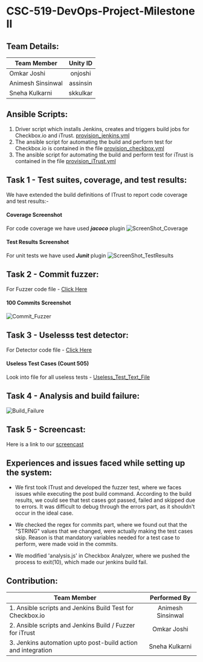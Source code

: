 # CSC-519-DevOps-Project-Milestone II

## Team Details:

| Team Member             | Unity ID      | 
| ------------------------|:-------------:| 
| Omkar Joshi             | onjoshi       |  
| Animesh Sinsinwal       | assinsin      |   
| Sneha Kulkarni          | skkulkar      |



## Ansible Scripts:
1. Driver script which installs Jenkins, creates and triggers build jobs for Checkbox.io and iTrust. [provision_jenkins.yml](https://github.ncsu.edu/onjoshi/DevOps_M2/blob/master/provision_jenkins.yml) 
2. The ansible script for automating the build and perform test for Checkbox.io is contained in the file [provision_checkbox.yml](https://github.ncsu.edu/onjoshi/DevOps_M2/blob/master/roles/checkbox/tasks/main.yml)
3. The ansible script for automating the build and perform test for iTrust is contained in the file [provision_iTrust.yml](https://github.ncsu.edu/onjoshi/DevOps_M2/blob/master/roles/itrust/tasks/main.yml)

## Task 1 - Test suites, coverage, and test results:
We have extended the build definitions of ITrust to report code coverage and test results:- 
#### Coverage Screenshot
For code coverage we have used **_jacoco_** plugin
![ScreenShot_Coverage](https://github.ncsu.edu/onjoshi/DevOps_M2/blob/master/Screenshots/Itrust_Code_Coverage.png)
#### Test Results Screenshot
For unit tests we have used **_Junit_** plugin
![ScreenShot_TestResults](https://github.ncsu.edu/onjoshi/DevOps_M2/blob/master/Screenshots/Itrust_Test_Results.png)

## Task 2 - Commit fuzzer:
For Fuzzer code file - [Click Here](https://github.ncsu.edu/onjoshi/DevOps_M2/blob/master/Fuzzer/main.js)
#### 100 Commits Screenshot
![Commit_Fuzzer](https://github.ncsu.edu/onjoshi/DevOps_M2/blob/master/Screenshots/Itrust_Summary.png)

## Task 3 - Uselesss test detector:
For Detector code file - [Click Here](https://github.ncsu.edu/onjoshi/DevOps_M2/blob/master/Fuzzer/analyze_tests.js)
#### Useless Test Cases (Count 505)
Look into file for all useless tests - [Useless_Test_Text_File](https://github.ncsu.edu/onjoshi/DevOps_M2/blob/master/useless_tests.txt)


## Task 4 - Analysis and build failure:
![Build_Failure](https://github.ncsu.edu/onjoshi/DevOps_M2/blob/master/Screenshots/Checkbox_Build_Output.png)

## Task 5 - Screencast:
Here is a link to our [screencast](https://drive.google.com/open?id=0B3MiIrLYZHU5WURqcjFXUF9FaEk)


## Experiences and issues faced while setting up the system:

* We first took ITrust and developed the fuzzer test, where we faces issues while executing the post build command.
  According to the build results, we could see that test cases got passed, failed and skipped due to errors. It was difficult to debug through the errors part, as it shouldn't occur in the ideal case.

* We checked the regex for commits part, where we found out that the "STRING" values that we changed, were actually making the test cases skip. Reason is that mandatory variables needed for a test case to perform, were made void in the commits.

* We modified 'analysis.js' in Checkbox Analyzer, where we pushed the process to exit(10), which made our jenkins build fail.


## Contribution:

| Team Member                                                                        | Performed By           | 
| -----------------------------------------------------------------------------------|:----------------------:| 
| 1. Ansible scripts and Jenkins Build Test for Checkbox.io                          | Animesh Sinsinwal      | 
| 2. Ansible scripts and Jenkins Build / Fuzzer for iTrust                           | Omkar Joshi            |  
| 3. Jenkins automation upto post-build action and integration                       | Sneha Kulkarni         | 


